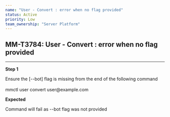 ```yaml
---
name: "User - Convert : error when no flag provided"
status: Active
priority: Low
team_ownership: "Server Platform"
---
```


## MM-T3784: User - Convert : error when no flag provided

---

**Step 1**

Ensure the \[--bot] flag is missing from the end of the following command\
\
mmctl user convert user\@example.com

**Expected**

Command will fail as --bot flag was not provided
